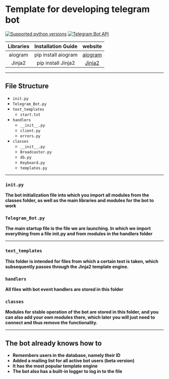 # **Template for developing telegram bot**
[![Supported python versions](https://img.shields.io/pypi/pyversions/aiogram.svg?style=flat-square)](https://pypi.python.org/pypi/aiogram) [![Telegram Bot API](https://img.shields.io/badge/Telegram%20Bot%20API-5.6-blue.svg?style=flat-square&logo=telegram)](https://core.telegram.org/bots/api)

| Libraries | Installation Guide | website |
|:----------------:|:---------:|:----------------:|
| aiogram | pip install aiogram | [aiogram](https://pypi.python.org/pypi/aiogram) |
| Jinja2 | pip install Jinja2 | [Jinja2](https://jinja.palletsprojects.com/en/3.0.x/) |
___
## File Structure
- `init.py`
- `Telegram_Bot.py`
- `text_templates`
    - `start.txt`
- `handlers`
    - `__init__.py`
    - `client.py`
    - `errors.py`
- `classes`
    - `__init__.py`
    - `Broadcaster.py`
    - `db.py`
    - `Keyboard.py`
    - `templates.py`
___
### `init.py`
**The bot initialization file into which you import all modules from the classes folder, as well as the main libraries and modules for the bot to work**
### `Telegram_Bot.py`
**The main startup file is the file we are launching. In which we import everything from a file init.py and from modules in the handlers folder**
___
### `text_templates`
**This folder is intended for files from which a certain text is taken, which subsequently passes through the Jinja2 template engine.**
### `handlers`
**All files with bot event handlers are stored in this folder**
### `classes`
**Modules for stable operation of the bot are stored in this folder, and you can also add your own modules there, which later you will just need to connect and thus remove the functionality.**
___
## The bot already knows how to
- **Remembers users in the database, namely their ID**
- **Added a mailing list for all active bot users (beta version)**
- **It has the most popular template engine**
- **The bot also has a built-in logger to log in to the file**
